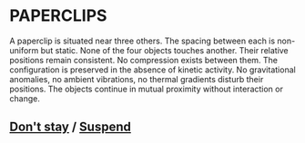 # PAPERCLIPS

A paperclip is situated near three others. The spacing between each is non-uniform but static. None of the four objects touches another. Their relative positions remain consistent. No compression exists between them. The configuration is preserved in the absence of kinetic activity. No gravitational anomalies, no ambient vibrations, no thermal gradients disturb their positions. The objects continue in mutual proximity without interaction or change.

## [Don't stay](page-29e15d155b7a6fa7) / [Suspend](page-5971e482cac1f19d)
